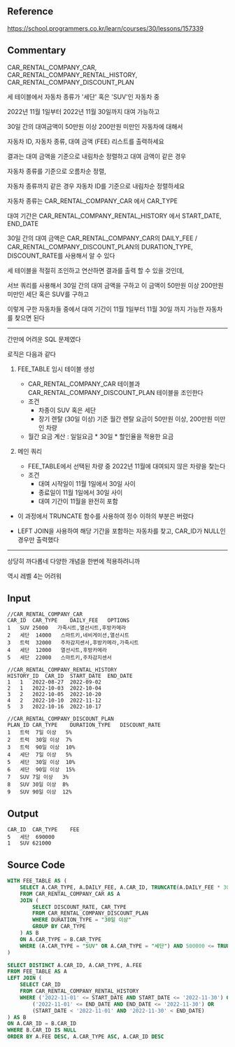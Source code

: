 ## Reference

https://school.programmers.co.kr/learn/courses/30/lessons/157339

## Commentary

CAR_RENTAL_COMPANY_CAR, CAR_RENTAL_COMPANY_RENTAL_HISTORY, CAR_RENTAL_COMPANY_DISCOUNT_PLAN

세 테이블에서 자동차 종류가 '세단' 혹은 'SUV'인 자동차 중

2022년 11월 1일부터 2022년 11월 30일까지 대여 가능하고

30일 간의 대여금액이 50만원 이상 200만원 미만인 자동차에 대해서

자동차 ID, 자동차 종류, 대여 금액 (FEE) 리스트를 출력하세요

결과는 대여 금액을 기준으로 내림차순 정렬하고 대여 금액이 같은 경우

자동차 종류를 기준으로 오름차순 정렬,

자동차 종류까지 같은 경우 자동차 ID를 기준으로 내림차순 정렬하세요

자동차 종류는 CAR_RENTAL_COMPANY_CAR 에서 CAR_TYPE

대여 기간은 CAR_RENTAL_COMPANY_RENTAL_HISTORY 에서 START_DATE, END_DATE

30일 간의 대여 금액은 CAR_RENTAL_COMPANY_CAR의 DAILY_FEE / CAR_RENTAL_COMPANY_DISCOUNT_PLAN의 DURATION_TYPE, DISCOUNT_RATE를 사용해서 알 수 있다

세 테이블을 적절히 조인하고 연산하면 결과를 출력 할 수 있을 것인데,

서브 쿼리를 사용해서 30일 간의 대여 금액을 구하고 이 금액이 50만원 이상 200만원 미만인 세단 혹은 SUV를 구하고

이렇게 구한 자동차들 중에서 대여 기간이 11월 1일부터 11월 30일 까지 가능한 자동차를 찾으면 된다

----

간만에 어려운 SQL 문제였다

로직은 다음과 같다

1. FEE_TABLE 임시 테이블 생성
     - CAR_RENTAL_COMPANY_CAR 테이블과 CAR_RENTAL_COMPANY_DISCOUNT_PLAN 테이블을 조인한다
    - 조건
        - 차종이 SUV 혹은 세단
        - 장기 렌탈 (30일 이상) 기준 월간 렌탈 요금이 50만원 이상, 200만원 미만인 차량
    - 월간 요금 계산 : 일일요금 * 30일 * 할인율을 적용한 요금

2. 메인 쿼리

    - FEE_TABLE에서 선택된 차량 중 2022년 11월에 대여되지 않은 차량을 찾는다
    - 조건
        - 대여 시작일이 11월 1일에서 30일 사이
        - 종료일이 11월 1일에서 30일 사이
        - 대여 기간이 11월을 완전히 포함


- 이 과정에서 TRUNCATE 함수를 사용하여 정수 이하의 부분은 버렸다

- LEFT JOIN을 사용하여 해당 기간을 포함하는 자동차를 찾고, CAR_ID가 NULL인 경우만 출력했다

-----

상당히 까다롭네 다양한 개념을 한번에 적용하려니까

역시 레벨 4는 어려워



## Input

```
//CAR_RENTAL_COMPANY_CAR
CAR_ID	CAR_TYPE	DAILY_FEE	OPTIONS
1	SUV	25000	가죽시트,열선시트,후방카메라
2	세단	14000	스마트키,네비게이션,열선시트
3	트럭	32000	주차감지센서,후방카메라,가죽시트
4	세단	12000	열선시트,후방카메라
5	세단	22000	스마트키,주차감지센서

//CAR_RENTAL_COMPANY_RENTAL_HISTORY
HISTORY_ID	CAR_ID	START_DATE	END_DATE
1	1	2022-08-27	2022-09-02
2	1	2022-10-03	2022-10-04
3	2	2022-10-05	2022-10-20
4	2	2022-10-10	2022-11-12
5	3	2022-10-16	2022-10-17

//CAR_RENTAL_COMPANY_DISCOUNT_PLAN
PLAN_ID	CAR_TYPE	DURATION_TYPE	DISCOUNT_RATE
1	트럭	7일 이상	5%
2	트럭	30일 이상	7%
3	트럭	90일 이상	10%
4	세단	7일 이상	5%
5	세단	30일 이상	10%
6	세단	90일 이상	15%
7	SUV	7일 이상	3%
8	SUV	30일 이상	8%
9	SUV	90일 이상	12%
```


## Output

```
CAR_ID	CAR_TYPE	FEE
5	세단	690000
1	SUV	621000
```


## Source Code

```sql
WITH FEE_TABLE AS (
    SELECT A.CAR_TYPE, A.DAILY_FEE, A.CAR_ID, TRUNCATE(A.DAILY_FEE * 30 * (100-B.DISCOUNT_RATE) / 100, 0) AS FEE
    FROM CAR_RENTAL_COMPANY_CAR AS A 
    JOIN (
        SELECT DISCOUNT_RATE, CAR_TYPE
        FROM CAR_RENTAL_COMPANY_DISCOUNT_PLAN
        WHERE DURATION_TYPE = "30일 이상"
        GROUP BY CAR_TYPE
    ) AS B
    ON A.CAR_TYPE = B.CAR_TYPE
    WHERE (A.CAR_TYPE = "SUV" OR A.CAR_TYPE = "세단") AND 500000 <= TRUNCATE(A.DAILY_FEE * 30 * (100-B.DISCOUNT_RATE) / 100, 0) AND TRUNCATE(A.DAILY_FEE * 30 * (100-B.DISCOUNT_RATE) / 100, 0) < 2000000
)

SELECT DISTINCT A.CAR_ID, A.CAR_TYPE, A.FEE
FROM FEE_TABLE AS A
LEFT JOIN (
    SELECT CAR_ID
    FROM CAR_RENTAL_COMPANY_RENTAL_HISTORY
    WHERE ('2022-11-01' <= START_DATE AND START_DATE <= '2022-11-30') OR
        ('2022-11-01' <= END_DATE AND END_DATE <= '2022-11-30') OR
        (START_DATE < '2022-11-01' AND '2022-11-30' < END_DATE)
) AS B
ON A.CAR_ID = B.CAR_ID
WHERE B.CAR_ID IS NULL
ORDER BY A.FEE DESC, A.CAR_TYPE ASC, A.CAR_ID DESC

```